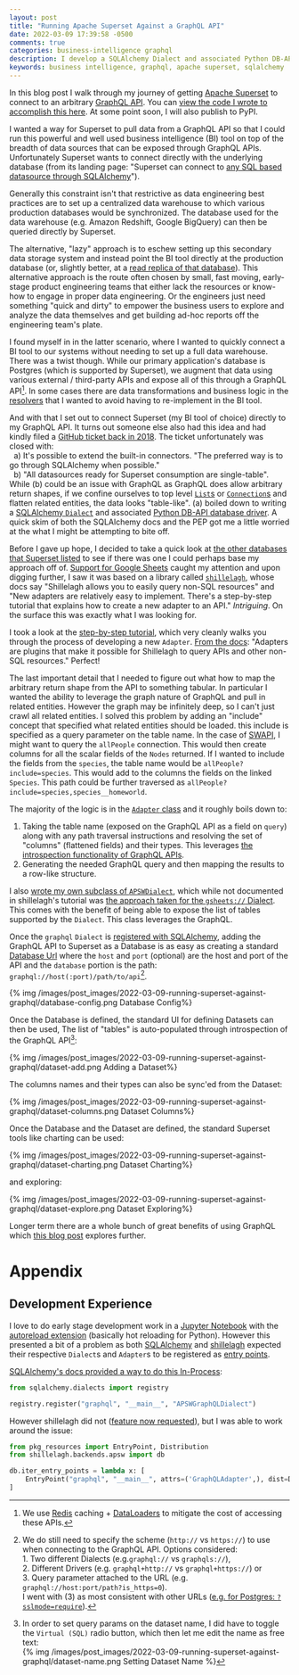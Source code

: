 ```yaml
---
layout: post
title: "Running Apache Superset Against a GraphQL API"
date: 2022-03-09 17:39:58 -0500
comments: true
categories: business-intelligence graphql
description: I develop a SQLAlchemy Dialect and associated Python DB-API database driver that allows Apache Superset to query data from GraphQL API.
keywords: business intelligence, graphql, apache superset, sqlalchemy
---
```

In this blog post I walk through my journey of getting [Apache Superset](https://superset.apache.org/) to connect to an arbitrary [GraphQL API](https://graphql.org/). You can [view the code I wrote to accomplish this here](https://github.com/cancan101/graphql-db-api). At some point soon, I will also publish to PyPI.
<!-- more -->

I wanted a way for Superset to pull data from a GraphQL API so that I could run this powerful and well used business intelligence (BI) tool on top of the breadth of data sources that can be exposed through GraphQL APIs. Unfortunately Superset wants to connect directly with the underlying database (from its landing page: "Superset can connect to [any SQL based datasource through SQLAlchemy](https://superset.apache.org/docs/databases/installing-database-drivers/)").

Generally this constraint isn't that restrictive as data engineering best practices are to set up a centralized data warehouse to which various production databases would be synchronized. The database used for the data warehouse (e.g. Amazon Redshift, Google BigQuery) can then be queried directly by Superset.

The alternative, "lazy" approach is to eschew setting up this secondary data storage system and instead point the BI tool directly at the production database (or, slightly better, at a [read replica of that database](https://docs.aws.amazon.com/AmazonRDS/latest/UserGuide/USER_ReadRepl.html)). This alternative approach is the route often chosen by small, fast moving, early-stage product engineering teams that either lack the resources or know-how to engage in proper data engineering. Or the engineers just need something "quick and dirty" to empower the business users to explore and analyze the data themselves and get building ad-hoc reports off the engineering team's plate.

I found myself in in the latter scenario, where I wanted to quickly connect a BI tool to our systems without needing to set up a full data warehouse. There was a twist though. While our primary application's database is Postgres (which is supported by Superset), we augment that data using various external / third-party APIs and expose all of this through a GraphQL API[^cache-etc]. In some cases there are data transformations and business logic in the [resolvers](https://graphql.org/learn/execution/#root-fields-resolvers) that I wanted to avoid having to re-implement in the BI tool.

[^cache-etc]: We use [Redis](https://redis.io/) caching + [DataLoaders](https://github.com/graphql/dataloader) to mitigate the cost of accessing these APIs.

And with that I set out to connect Superset (my BI tool of choice) directly to my GraphQL API. It turns out someone else also had this idea and had kindly filed a [GitHub ticket back in 2018](https://github.com/apache/superset/issues/5389). The ticket unfortunately was closed with:<br>
&nbsp;&nbsp;a) It's possible to extend the built-in connectors. "The preferred way is to go through SQLAlchemy when possible."<br>
&nbsp;&nbsp;b) "All datasources ready for Superset consumption are single-table".<br>
While (b) could be an issue with GraphQL as GraphQL does allow arbitrary return shapes, if we confine ourselves to top level [`List`s](https://graphql.org/learn/schema/#lists-and-non-null) or [`Connection`s](https://relay.dev/graphql/connections.htm) and flatten related entities, the data looks "table-like". (a) boiled down to writing a [SQLAlchemy `Dialect`](https://docs.sqlalchemy.org/en/14/core/engines.html) and associated [Python DB-API database driver](https://www.python.org/dev/peps/pep-0249/). A quick skim of both the SQLAlchemy docs and the PEP got me a little worried at the what I might be attempting to bite off.

Before I gave up hope, I decided to take a quick look at [the other databases that Superset listed](https://superset.apache.org/docs/databases/installing-database-drivers/) to see if there was one I could perhaps base my approach off of. [Support for Google Sheets](https://superset.apache.org/docs/databases/google-sheets) caught my attention and upon digging further, I saw it was based on a library called [`shillelagh`](https://github.com/betodealmeida/shillelagh), whose docs say "Shillelagh allows you to easily query non-SQL resources" and "New adapters are relatively easy to implement. There's a step-by-step tutorial that explains how to create a new adapter to an API." _Intriguing_. On the surface this was exactly what I was looking for.

I took a look at the [step-by-step tutorial](https://shillelagh.readthedocs.io/en/latest/development.html), which very cleanly walks you through the process of developing a new `Adapter`. [From the docs](https://shillelagh.readthedocs.io/en/latest/adapters.html): "Adapters are plugins that make it possible for Shillelagh to query APIs and other non-SQL resources." Perfect!

The last important detail that I needed to figure out what how to map the arbitrary return shape from the API to something tabular. In particular I wanted the ability to leverage the graph nature of GraphQL and pull in related entities. However the graph may be infinitely deep, so I can't just crawl all related entities. I solved this problem by adding an "include" concept that specified what related entities should be loaded. this include is specified as a query parameter on the table name. In the case of [SWAPI](https://graphql.org/swapi-graphql), I might want to query the `allPeople` connection. This would then create columns for all the scalar fields of the `Nodes` returned. If I wanted to include the fields from the `species`, the table name would be `allPeople?include=species`. This would add to the columns the fields on the linked `Species`. This path could be further traversed as `allPeople?include=species,species__homeworld`.

The majority of the logic is in the [`Adapter` class](https://github.com/cancan101/graphql-db-api/blob/main/graphqldb/adapter.py) and it roughly boils down to:<br>
1. Taking the table name (exposed on the GraphQL API as a field on `query`) along with any path traversal instructions and resolving the set of "columns" (flattened fields) and their types. This leverages [the introspection functionality of GraphQL APIs](https://graphql.org/learn/introspection/).<br>
2. Generating the needed GraphQL query and then mapping the results to a row-like structure.

I also [wrote my own subclass of `APSWDialect`](https://github.com/cancan101/graphql-db-api/blob/main/graphqldb/dialect.py), which while not documented in shillelagh's tutorial was [the approach taken for the `gsheets://` Dialect](https://github.com/betodealmeida/shillelagh/blob/a427de0b2d1ac27402d70b8a2ae69468f1f3dcad/src/shillelagh/backends/apsw/dialects/gsheets.py). This comes with the benefit of being able to expose the list of tables supported by the `Dialect`. This class leverages the GraphQL.

Once the `graphql` `Dialect` is [registered with SQLAlchemy](https://superset.apache.org/docs/databases/docker-add-drivers), adding the GraphQL API to Superset as a Database is as easy as creating a standard [Database Url](https://docs.sqlalchemy.org/en/14/core/engines.html#database-urls) where the `host` and `port` (optional) are the host and port of the API and the `database` portion is the path: `graphql://host(:port)/path/to/api`[^http].

{% img /images/post_images/2022-03-09-running-superset-against-graphql/database-config.png Database Config%}

[^http]: We do still need to specify the scheme (`http://` vs `https://`) to use when connecting to the GraphQL API. Options considered: <br>1. Two different Dialects (e.g.`graphql://` vs `graphqls://`), <br>2. Different Drivers (e.g. `graphql+http://` vs `graphql+https://`) or <br>3. Query parameter attached to the URL (e.g. `graphql://host:port/path?is_https=0`). <br>I went with (3) as most consistent with other URLs ([e.g. for Postgres: `?sslmode=require`](https://jdbc.postgresql.org/documentation/head/ssl-client.html)).


Once the Database is defined, the standard UI for defining Datasets can then be used, The list of "tables" is auto-populated through introspection of the GraphQL API[^dataset-name]:

{% img /images/post_images/2022-03-09-running-superset-against-graphql/dataset-add.png Adding a Dataset%}

[^dataset-name]: In order to set query params on the dataset name, I did have to toggle the `Virtual (SQL)` radio button, which then let me edit the name as free text:<br>{% img /images/post_images/2022-03-09-running-superset-against-graphql/dataset-name.png Setting Dataset Name %}

The columns names and their types can also be sync'ed from the Dataset:

{% img /images/post_images/2022-03-09-running-superset-against-graphql/dataset-columns.png Dataset Columns%}

Once the Database and the Dataset are defined, the standard Superset tools like charting can be used:

{% img /images/post_images/2022-03-09-running-superset-against-graphql/dataset-charting.png Dataset Charting%}

and exploring:

{% img /images/post_images/2022-03-09-running-superset-against-graphql/dataset-explore.png Dataset Exploring%}

Longer term there are a whole bunch of great benefits of using GraphQL which [this blog post](https://www.sspaeti.com/blog/analytics-api-with-graphql-the-next-level-of-data-engineering/) explores further.

# Appendix
## Development Experience
I love to do early stage development work in a [Jupyter Notebook](https://jupyter.org/) with the [autoreload extension](https://ipython.readthedocs.io/en/stable/config/extensions/autoreload.html) (basically hot reloading for Python). However this presented a bit of a problem as both [SQLAlchemy](https://docs.sqlalchemy.org/en/14/core/connections.html#registering-new-dialects) and [shillelagh](https://shillelagh.readthedocs.io/en/latest/development.html#informing-shillelagh-of-our-class) expected their respective `Dialect`s and `Adapter`s to be registered as [entry points](https://packaging.python.org/en/latest/specifications/entry-points/).

[SQLAlchemy's docs provided a way to do this In-Process](https://docs.sqlalchemy.org/en/14/core/connections.html#registering-dialects-in-process):
```python
from sqlalchemy.dialects import registry

registry.register("graphql", "__main__", "APSWGraphQLDialect")
```

However shillelagh did not ([feature now requested](https://github.com/betodealmeida/shillelagh/issues/181)), but I was able to work around the issue:
```python
from pkg_resources import EntryPoint, Distribution
from shillelagh.backends.apsw import db

db.iter_entry_points = lambda x: [
    EntryPoint("graphql", "__main__", attrs=('GraphQLAdapter',), dist=Distribution())
]
```
